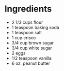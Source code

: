 # Ingredients

- 2 1/3 cups flour
- 1 teaspoon baking soda
- 1 teaspoon salt
- 1 cup crisco
- 3/4 cup brown sugar
- 3/4 cup white sugar
- 2 eggs
- 1/2 teaspoon vanilla
- 6 oz. peanut butter
